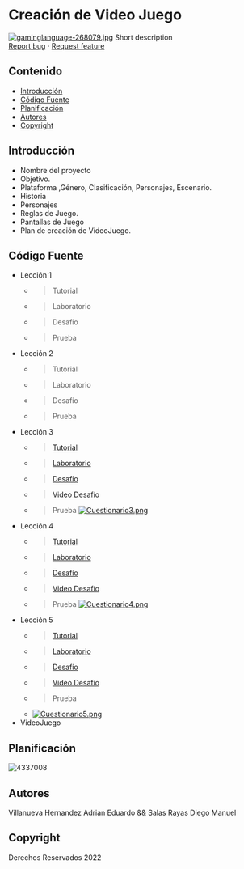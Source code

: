 # Creación de Video Juego
[![gaminglanguage-268079.jpg](https://i.postimg.cc/Mph7d6yg/gaminglanguage-268079.jpg)](https://postimg.cc/sM4G2RHJ)
    Short description
    <br>
    <a href="https://reponame/issues/new?template=bug.md">Report bug</a>
    ·
    <a href="https://reponame/issues/new?template=feature.md&labels=feature">Request feature</a>
  </p>
</p>


## Contenido

- [Introducción](#introducción)
- [Código Fuente](#código-fuente)
- [Planificación](#planificación)
- [Autores](#autores)
- [Copyright](#copyright)


## Introducción

- Nombre del proyecto
- Objetivo.
- Plataforma ,Género, Clasificación, Personajes, Escenario.
- Historia
- Personajes
- Reglas de Juego.
- Pantallas de Juego
- Plan de creación de VideoJuego.

## Código Fuente

* Lección 1
  * > Tutorial
  * > Laboratorio
  * > Desafío
  * > Prueba
* Lección 2
  * > Tutorial
  * > Laboratorio
  * > Desafío
  * > Prueba
* Lección 3
  * > [Tutorial](https://github.com/4drean-UTNG/UnityUTNG/blob/main/Leccion3.unitypackage)
  * > [Laboratorio](https://github.com/4drean-UTNG/UnityUTNG/blob/main/Lab3U3.unitypackage)
  * > [Desafío](https://github.com/4drean-UTNG/UnityUTNG/blob/main/Change3u3.unitypackage)
  * > [Video Desafío](https://drive.google.com/file/d/1LQRRUR6Yykgu5wuV05ZIKvgYMEmCbJTn/view?usp=sharing)
  * > Prueba
  [![Cuestionario3.png](https://i.postimg.cc/FRcDjP75/Cuestionario3.png)](https://postimg.cc/0MkYv0Yc)
* Lección 4
  * > [Tutorial](https://github.com/4drean-UTNG/UnityUTNG/blob/main/Leccion4.unitypackage)
  * > [Laboratorio](https://github.com/4drean-UTNG/UnityUTNG/blob/main/Lab4.unitypackage)
  * > [Desafío](https://github.com/4drean-UTNG/UnityUTNG/blob/main/challenge4.unitypackage)
  * > [Video Desafío](https://drive.google.com/file/d/1iM4wLQDd5APtlyUj9LIR5fXcdZRk-agI/view?usp=sharing)
  * > Prueba
  [![Cuestionario4.png](https://i.postimg.cc/brYBzv8r/Cuestionario4.png)](https://postimg.cc/vgjzhb4w)
* Lección 5
  * > [Tutorial](https://github.com/4drean-UTNG/UnityUTNG/blob/main/Leccion5.unitypackage)
  * > [Laboratorio]()
  * > [Desafío](https://github.com/4drean-UTNG/UnityUTNG/blob/main/Challenge_5.unitypackage)
   * > [Video Desafío](https://drive.google.com/file/d/1j5bXGVC39STVDfyufE2dB095mVBaQTE0/view?usp=sharing)
  * > Prueba
  * [![Cuestionario5.png](https://i.postimg.cc/HnN9LsVb/Cuestionario5.png)](https://postimg.cc/bSQtCP0v)
* VideoJuego

## Planificación

![4337008](https://user-images.githubusercontent.com/8560750/195951617-083a7e4d-323d-47b5-8e5e-529ded31bc06.jpg)

## Autores
Villanueva Hernandez Adrian Eduardo && 
Salas Rayas Diego Manuel

## Copyright
Derechos Reservados 2022

